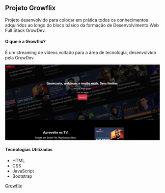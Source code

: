 ## Projeto Growflix

Projeto desenvolvido para colocar em prática todos os conhecimentos adquiridos ao longo do bloco básico da formação de Desenvolvimento Web Full Stack GrowDev.

#### O que é a Growflix?
É um streaming de vídeos voltado para a área de tecnologia, desenvolvido pela GrowDev.

![](./assets/infoGrowflix.JPG)

#### Técnologias Utilizadas
- HTML
- CSS
- JavaScript
- Bootstrap

[Growflix]( https://gevertonsoares.github.io/FrontEnd-Growflix/)
